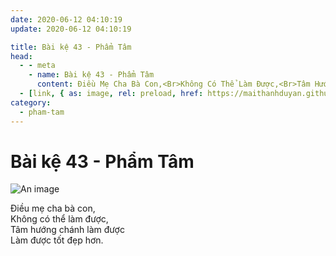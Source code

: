 ```yaml
---
date: 2020-06-12 04:10:19
update: 2020-06-12 04:10:19

title: Bài kệ 43 - Phẩm Tâm
head:
  - - meta
    - name: Bài kệ 43 - Phẩm Tâm
      content: Ðiều Mẹ Cha Bà Con,<Br>Không Có Thể Làm Được,<Br>Tâm Hướng Chánh Làm Được<Br>Làm Được Tốt Đẹp Hơn.<Br>
  - [link, { as: image, rel: preload, href: https://maithanhduyan.github.io/kinh-phap-cu/img/pham-tam/pham-tam-043.jpg }]
category:
  - pham-tam
---
```


# Bài kệ 43 - Phẩm Tâm

![An image](/img/pham-tam/pham-tam-043.jpg)

Ðiều mẹ cha bà con,<br>Không có thể làm được,<br>Tâm hướng chánh làm được<br>Làm được tốt đẹp hơn.<br>
